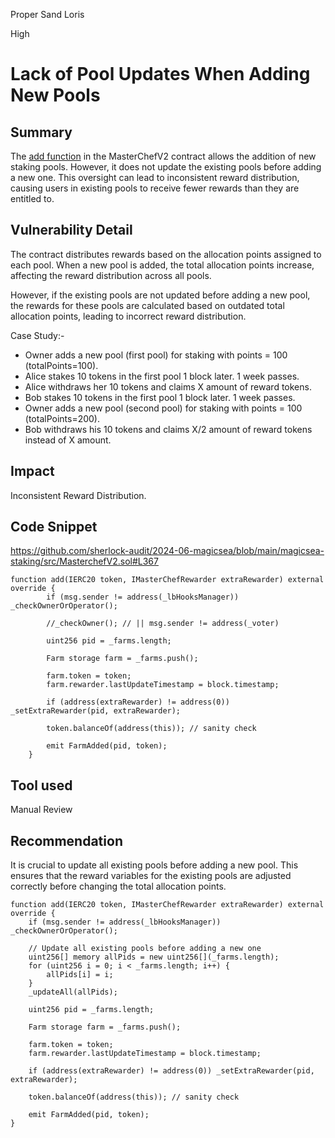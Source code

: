 Proper Sand Loris

High

# Lack of Pool Updates When Adding New Pools

## Summary

The [add function](https://github.com/sherlock-audit/2024-06-magicsea/blob/main/magicsea-staking/src/MasterchefV2.sol#L367) in the MasterChefV2 contract allows the addition of new staking pools. However, it does not update the existing pools before adding a new one. This oversight can lead to inconsistent reward distribution, causing users in existing pools to receive fewer rewards than they are entitled to.

## Vulnerability Detail

The contract distributes rewards based on the allocation points assigned to each pool. When a new pool is added, the total allocation points increase, affecting the reward distribution across all pools.

However, if the existing pools are not updated before adding a new pool, the rewards for these pools are calculated based on outdated total allocation points, leading to incorrect reward distribution.

Case Study:-

- Owner adds a new pool (first pool) for staking with points = 100 (totalPoints=100).
- Alice stakes 10 tokens in the first pool 1 block later. 1 week passes.
- Alice withdraws her 10 tokens and claims X amount of reward tokens.
- Bob stakes 10 tokens in the first pool 1 block later. 1 week passes.
- Owner adds a new pool (second pool) for staking with points = 100 (totalPoints=200).
- Bob withdraws his 10 tokens and claims X/2 amount of reward tokens instead of X amount.

## Impact

Inconsistent Reward Distribution.

## Code Snippet

https://github.com/sherlock-audit/2024-06-magicsea/blob/main/magicsea-staking/src/MasterchefV2.sol#L367

```solidity
function add(IERC20 token, IMasterChefRewarder extraRewarder) external override {
        if (msg.sender != address(_lbHooksManager)) _checkOwnerOrOperator();

        //_checkOwner(); // || msg.sender != address(_voter)

        uint256 pid = _farms.length;

        Farm storage farm = _farms.push();

        farm.token = token;
        farm.rewarder.lastUpdateTimestamp = block.timestamp;

        if (address(extraRewarder) != address(0)) _setExtraRewarder(pid, extraRewarder);

        token.balanceOf(address(this)); // sanity check

        emit FarmAdded(pid, token);
    }
```

## Tool used

Manual Review

## Recommendation

It is crucial to update all existing pools before adding a new pool. This ensures that the reward variables for the existing pools are adjusted correctly before changing the total allocation points.

```solidity
function add(IERC20 token, IMasterChefRewarder extraRewarder) external override {
    if (msg.sender != address(_lbHooksManager)) _checkOwnerOrOperator();

    // Update all existing pools before adding a new one
    uint256[] memory allPids = new uint256[](_farms.length);
    for (uint256 i = 0; i < _farms.length; i++) {
        allPids[i] = i;
    }
    _updateAll(allPids);

    uint256 pid = _farms.length;

    Farm storage farm = _farms.push();

    farm.token = token;
    farm.rewarder.lastUpdateTimestamp = block.timestamp;

    if (address(extraRewarder) != address(0)) _setExtraRewarder(pid, extraRewarder);

    token.balanceOf(address(this)); // sanity check

    emit FarmAdded(pid, token);
}
```
